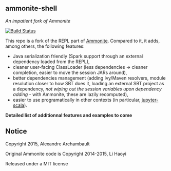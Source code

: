 ## ammonite-shell

*An impatient fork of Ammonite*

[![Build Status](https://travis-ci.org/alexarchambault/ammonite-shell.svg)](https://travis-ci.org/alexarchambault/ammonite-shell)

This repo is a fork of the REPL part of [Ammonite](https://github.com/lihaoyi/Ammonite/).
Compared to it, it adds, among others, the following features:

* Java serialization friendly (Spark support through an external dependency loaded from the REPL),
* cleaner user-facing ClassLoader (less dependencies -> cleaner completion, easier to move the session JARs around),
* better dependencies management (adding Ivy/Maven resolvers, module resolution closer to how SBT does it, loading an external SBT project as a dependency, *not wiping out the session variables upon dependency adding* - with Ammonite, these are lazily recomputed),
* easier to use programatically in other contexts (in particular, [jupyter-scala](https://github.com/alexarchambault/jupyter-scala)).

**Detailed list of additionnal features and examples to come**

## Notice

Copyright 2015, Alexandre Archambault

Original Ammonite code is Copyright 2014-2015, Li Haoyi

Released under a MIT license
